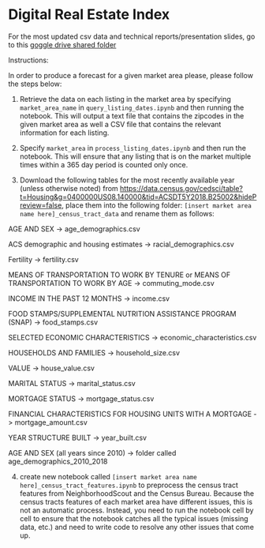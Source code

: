 # Digital Real Estate Index

For the most updated csv data and technical reports/presentation slides, go to this [goggle drive shared folder](https://drive.google.com/drive/u/2/folders/0ADNiRHNQgWGcUk9PVA)

Instructions:

In order to produce a forecast for a given market area please, please follow the steps below:

1. Retrieve the data on each listing in the market area by specifying `market_area_name` in `query_listing_dates.ipynb` and then running the notebook. This will output a text file that contains the zipcodes in the given market area as well a CSV file that contains the relevant information for each listing.

2. Specify `market_area` in `process_listing_dates.ipynb` and then run the notebook. This will ensure that any listing that is on the market multiple times within a 365 day period is counted only once.

3. Download the following tables for the most recently available year (unless otherwise noted) from https://data.census.gov/cedsci/table?t=Housing&g=0400000US08.140000&tid=ACSDT5Y2018.B25002&hidePreview=false, place them into the following folder: `[insert market area name here]_census_tract_data` and rename them as follows:

AGE AND SEX -> age_demographics.csv

ACS demographic and housing estimates -> racial_demographics.csv

Fertility -> fertility.csv

MEANS OF TRANSPORTATION TO WORK BY TENURE or MEANS OF TRANSPORTATION TO WORK BY AGE -> commuting_mode.csv

INCOME IN THE PAST 12 MONTHS -> income.csv

FOOD STAMPS/SUPPLEMENTAL NUTRITION ASSISTANCE PROGRAM (SNAP) -> food_stamps.csv

SELECTED ECONOMIC CHARACTERISTICS -> economic_characteristics.csv

HOUSEHOLDS AND FAMILIES -> household_size.csv

VALUE -> house_value.csv

MARITAL STATUS -> marital_status.csv

MORTGAGE STATUS -> mortgage_status.csv

FINANCIAL CHARACTERISTICS FOR HOUSING UNITS WITH A MORTGAGE -> mortgage_amount.csv

YEAR STRUCTURE BUILT -> year_built.csv

AGE AND SEX (all years since 2010) -> folder called age_demographics_2010_2018


4. create new notebook called `[insert market area name here]_census_tract_features.ipynb` to preprocess the census tract features from NeighborhoodScout and the Census Bureau. Because the census tracts features of each market area have different issues, this is not an automatic process. Instead, you need to run the notebook cell by cell to ensure that the notebook catches all the typical issues (missing data, etc.) and need to write code to resolve any other issues that come up. 
